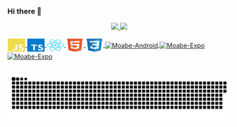 ### Hi there 👋

<div align="center">
  <a href="https://github.com/moabedebug">
  <img height="180em" src="https://github-readme-stats.vercel.app/api?username=moabedebug&show_icons=true&theme=merko&include_all_commits=true&count_private=true"/>
  <img height="180em" src="https://github-readme-stats.vercel.app/api/top-langs/?username=moabedebug&layout=compact&langs_count=7&theme=merko"/>
</div>
<div style="display: inline_block"><br>
  <img align="center" alt="Moabe-Js" height="30" width="40" src="https://raw.githubusercontent.com/devicons/devicon/master/icons/javascript/javascript-plain.svg">
  <img align="center" alt="Moabe-Ts" height="30" width="40" src="https://raw.githubusercontent.com/devicons/devicon/master/icons/typescript/typescript-plain.svg">
  <img align="center" alt="Moabe-React" height="30" width="40" src="https://raw.githubusercontent.com/devicons/devicon/master/icons/react/react-original.svg">
  <img align="center" alt="Moabe-HTML" height="30" width="40" src="https://raw.githubusercontent.com/devicons/devicon/master/icons/html5/html5-original.svg">
  <img align="center" alt="Moabe-CSS" height="30" width="40" src="https://raw.githubusercontent.com/devicons/devicon/master/icons/css3/css3-original.svg">
  <img align="center" alt="Moabe-Android" height="30" width="40" src="https://cdn.jsdelivr.net/gh/devicons/devicon/icons/android/android-plain-wordmark.svg" />
  <img  align="center" alt="Moabe-Expo" height="30" width="40" src="https://cdn.jsdelivr.net/gh/devicons/devicon/icons/apple/apple-original.svg" />
  <img align="center" alt="Moabe-Expo" height="30" width="40" src="https://www.vectorlogo.zone/logos/expoio/expoio-ar21.svg" />
</div>
  
  ##
  
  ![Snake animation](https://github.com/moabedebug/moabedebug/blob/output/github-contribution-grid-snake.svg)
